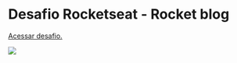 # Desafio Rocketseat - Rocket blog

<a href="https://efficient-sloth-d85.notion.site/Desafio-RocketBlog-807e38809814423e80469b080444db5e">Acessar desafio.</a>

<img src="https://i.imgur.com/Rxd0fdP.png" />
